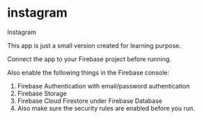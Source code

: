 # instagram
Instagram

This app is just a small version created for learning purpose.

Connect the app to your Firebase project before running. 

Also enable the following things in the Firebase console:
1. Firebase Authentication with email/password authentication
2. Firebase Storage
3. Firebase Cloud Firestore under Firebase Database
4. Also make sure the security rules are enabled before you run.
